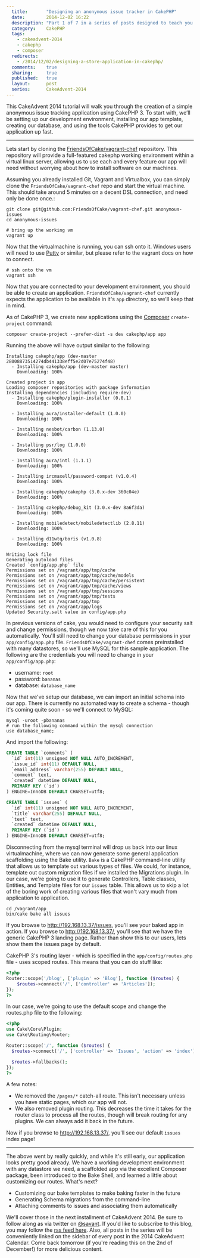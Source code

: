 ```yaml
---
  title:       "Designing an anonymous issue tracker in CakePHP"
  date:        2014-12-02 16:22
  description: "Part 1 of 7 in a series of posts designed to teach you how to use CakePHP 3 effectively"
  category:    CakePHP
  tags:
    - cakeadvent-2014
    - cakephp
    - composer
  redirects:
    - /2014/12/02/designing-a-store-application-in-cakephp/
  comments:    true
  sharing:     true
  published:   true
  layout:      post
  series:      CakeAdvent-2014
---
```


This CakeAdvent 2014 tutorial will walk you through the creation of a simple anonymous issue tracking application using CakePHP 3. To start with, we’ll be setting up our development environment, installing our app template, creating our database, and using the tools CakePHP provides to get our application up fast.

---

Lets start by cloning the [FriendsOfCake/vagrant-chef](https://github.com/friendsofcake/vagrant-chef) repository. This repository will provide a full-featured cakephp working environment within a virtual linux server, allowing us to use each and every feature our app will need without worrying about how to install software on our machines.

Assuming you already installed Git, Vagrant and Virtualbox, you can simply clone the `FriendsOfCake/vagrant-chef` repo and start the virtual machine. This should take around 5 minutes on a decent DSL connection, and need only be done once.:

```shell
git clone git@github.com:FriendsOfCake/vagrant-chef.git anonymous-issues
cd anonymous-issues

# bring up the working vm
vagrant up
```

Now that the virtualmachine is running, you can ssh onto it. Windows users will need to use [Putty](http://www.chiark.greenend.org.uk/~sgtatham/putty/) or similar, but please refer to the vagrant docs on how to connect.

```shell
# ssh onto the vm
vagrant ssh
```

Now that you are connected to your development environment, you should be able to create an application. `FriendsOfCake/vagrant-chef` currently expects the application to be available in it's `app` directory, so we'll keep that in mind.

As of CakePHP 3, we create new applications using the [Composer](https://getcomposer.org/) `create-project` command:

```shell
composer create-project --prefer-dist -s dev cakephp/app app
```

Running the above will have output similar to the following:

```
Installing cakephp/app (dev-master 28008873514274db441338eff5e2d07e75274f48)
  - Installing cakephp/app (dev-master master)
    Downloading: 100%

Created project in app
Loading composer repositories with package information
Installing dependencies (including require-dev)
  - Installing cakephp/plugin-installer (0.0.1)
    Downloading: 100%

  - Installing aura/installer-default (1.0.0)
    Downloading: 100%

  - Installing nesbot/carbon (1.13.0)
    Downloading: 100%

  - Installing psr/log (1.0.0)
    Downloading: 100%

  - Installing aura/intl (1.1.1)
    Downloading: 100%

  - Installing ircmaxell/password-compat (v1.0.4)
    Downloading: 100%

  - Installing cakephp/cakephp (3.0.x-dev 360c04e)
    Downloading: 100%

  - Installing cakephp/debug_kit (3.0.x-dev 8a6f3da)
    Downloading: 100%

  - Installing mobiledetect/mobiledetectlib (2.8.11)
    Downloading: 100%

  - Installing d11wtq/boris (v1.0.8)
    Downloading: 100%

Writing lock file
Generating autoload files
Created `config/app.php` file
Permissions set on /vagrant/app/tmp/cache
Permissions set on /vagrant/app/tmp/cache/models
Permissions set on /vagrant/app/tmp/cache/persistent
Permissions set on /vagrant/app/tmp/cache/views
Permissions set on /vagrant/app/tmp/sessions
Permissions set on /vagrant/app/tmp/tests
Permissions set on /vagrant/app/tmp
Permissions set on /vagrant/app/logs
Updated Security.salt value in config/app.php
```

In previous versions of cake, you would need to configure your security salt and change permissions, though we now take care of this for you automatically. You'll still need to change your database permissions in your `app/config/app.php` file. `FriendsOfCake/vagrant-chef` comes preinstalled with many datastores, so we'll use MySQL for this sample application. The following are the credentials you will need to change in your `app/config/app.php`:

- username: `root`
- password: `bananas`
- database: `database_name`

Now that we've setup our database, we can import an initial schema into our app. There is currently no automated way to create a schema - though it's coming quite soon - so we'll connect to MySQL:

```shell
mysql -uroot -pbananas
# run the following command within the mysql connection
use database_name;
```

And import the following:

```sql
CREATE TABLE `comments` (
  `id` int(11) unsigned NOT NULL AUTO_INCREMENT,
  `issue_id` int(11) DEFAULT NULL,
  `email_address` varchar(255) DEFAULT NULL,
  `comment` text,
  `created` datetime DEFAULT NULL,
  PRIMARY KEY (`id`)
) ENGINE=InnoDB DEFAULT CHARSET=utf8;

CREATE TABLE `issues` (
  `id` int(11) unsigned NOT NULL AUTO_INCREMENT,
  `title` varchar(255) DEFAULT NULL,
  `text` text,
  `created` datetime DEFAULT NULL,
  PRIMARY KEY (`id`)
) ENGINE=InnoDB DEFAULT CHARSET=utf8;
```

Disconnecting from the mysql terminal will drop us back into our linux virtualmachine, where we can now generate some general application scaffolding using the Bake utility. `Bake` is a CakePHP command-line utility that allows us to template out various types of files. We could, for instance, template out custom migration files if we installed the Migrations plugin. In our case, we're going to use it to generate Controllers, Table classes, Entities, and Template files for our `issues` table. This allows us to skip a lot of the boring work of creating various files that won't vary much from application to application.

```shell
cd /vagrant/app
bin/cake bake all issues
```

If you browse to http://192.168.13.37/issues, you'll see your baked app in action. If you browse to http://192.168.13.37/, you'll see that we have the generic CakePHP 3 landing page. Rather than show this to our users, lets show them the issues page by default.

CakePHP 3's routing layer - which is specified in the `app/config/routes.php` file - uses scoped routes. This means that you can do stuff like:

```php
<?php
Router::scope('/blog', ['plugin' => 'Blog'], function ($routes) {
    $routes->connect('/', ['controller' => 'Articles']);
});
?>
```

In our case, we're going to use the default scope and change the routes.php file to the following:

```php
<?php
use Cake\Core\Plugin;
use Cake\Routing\Router;

Router::scope('/', function ($routes) {
  $routes->connect('/', ['controller' => 'Issues', 'action' => 'index']);

  $routes->fallbacks();
});
?>
```

A few notes:

- We removed the `/pages/*` catch-all route. This isn't necessary unless you have static pages, which our app will not.
- We also removed plugin routing. This decreases the time it takes for the router class to process all the routes, though will break routing for any plugins. We can always add it back in the future.

Now if you browse to http://192.168.13.37/, you'll see our default `issues` index page!

---

The above went by really quickly, and while it's still early, our application looks pretty good already. We have a working development environment with any datastore we need, a scaffolded app via the excellent Composer package, been introduced to the Bake Shell, and learned a little about customizing our routes. What's next?

- Customizing our bake templates to make baking faster in the future
- Generating Schema migrations from the command-line
- Attaching comments to issues and associating them automatically

We'll cover those in the next installment of CakeAdvent 2014. Be sure to follow along as via twitter on [@savant](https://twitter.com/savant). If you'd like to subscribe to this blog, you may follow the [rss feed here](http://josediazgonzalez.com/atom.xml). Also, all posts in the series will be conveniently linked on the sidebar of every post in the 2014 CakeAdvent Calendar. Come back tomorrow (if you're reading this on the 2nd of December!) for more delicious content.
